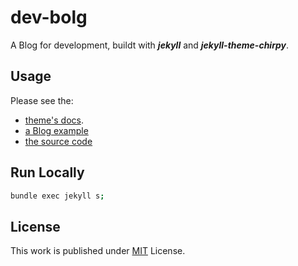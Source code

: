 # dev-bolg

A Blog for development, buildt with **_jekyll_** and **_jekyll-theme-chirpy_**.

## Usage

Please see the:

- [theme's docs](https://github.com/cotes2020/jekyll-theme-chirpy#documentation).
- [a Blog example](https://chirpy.cotes.page/)
- [the source code](https://github.com/cotes2020/jekyll-theme-chirpy)

## Run Locally

```bash
bundle exec jekyll s;
```

## License

This work is published under [MIT][mit] License.

[gem]: https://rubygems.org/gems/jekyll-theme-chirpy
[chirpy]: https://github.com/cotes2020/jekyll-theme-chirpy/
[use-template]: https://github.com/cotes2020/chirpy-starter/generate
[CD]: https://en.wikipedia.org/wiki/Continuous_deployment
[mit]: https://github.com/cotes2020/chirpy-starter/blob/master/LICENSE
